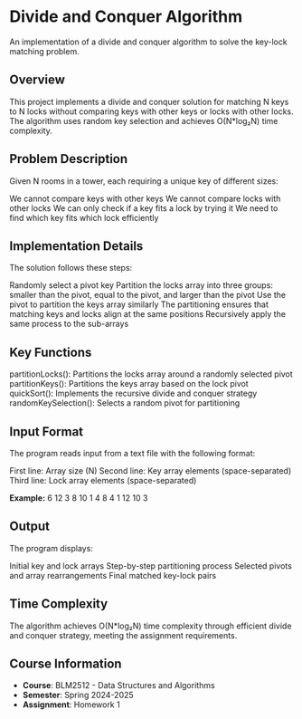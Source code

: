# Divide and Conquer Algorithm

An implementation of a divide and conquer algorithm to solve the key-lock matching problem.

## Overview
This project implements a divide and conquer solution for matching N keys to N locks without comparing keys with other keys or locks with other locks. The algorithm uses random key selection and achieves O(N*log₂N) time complexity.

## Problem Description
Given N rooms in a tower, each requiring a unique key of different sizes:

We cannot compare keys with other keys
We cannot compare locks with other locks
We can only check if a key fits a lock by trying it
We need to find which key fits which lock efficiently

## Implementation Details
The solution follows these steps:

Randomly select a pivot key
Partition the locks array into three groups: smaller than the pivot, equal to the pivot, and larger than the pivot
Use the pivot to partition the keys array similarly
The partitioning ensures that matching keys and locks align at the same positions
Recursively apply the same process to the sub-arrays

## Key Functions

partitionLocks(): Partitions the locks array around a randomly selected pivot
partitionKeys(): Partitions the keys array based on the lock pivot
quickSort(): Implements the recursive divide and conquer strategy
randomKeySelection(): Selects a random pivot for partitioning

## Input Format
The program reads input from a text file with the following format:

First line: Array size (N)
Second line: Key array elements (space-separated)
Third line: Lock array elements (space-separated)

**Example:**
6
12 3 8 10 1 4
8 4 1 12 10 3

## Output
The program displays:

Initial key and lock arrays
Step-by-step partitioning process
Selected pivots and array rearrangements
Final matched key-lock pairs

## Time Complexity
The algorithm achieves O(N*log₂N) time complexity through efficient divide and conquer strategy, meeting the assignment requirements.

## Course Information
- **Course**: BLM2512 - Data Structures and Algorithms
- **Semester**: Spring 2024-2025
- **Assignment**: Homework 1